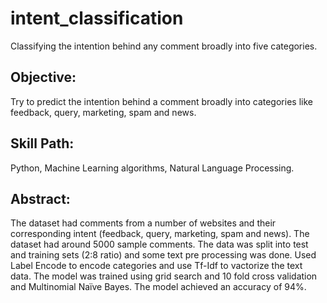 # intent_classification
Classifying the intention behind any comment broadly into five categories.
## Objective: 
Try to predict the intention behind a comment broadly into categories like
feedback, query, marketing, spam and news.
## Skill Path: 
Python, Machine Learning algorithms, Natural Language Processing.
## Abstract:
The dataset had comments from a number of websites and their corresponding intent (feedback, query, marketing, spam and news). The dataset had around 5000 sample comments. The data was split into test and training sets (2:8 ratio) and some text pre processing was done. Used Label Encode to encode categories and use Tf-Idf to vactorize the text data. The model was trained using grid search and 10 fold cross validation and Multinomial Naïve Bayes. The model achieved an accuracy of 94%.
